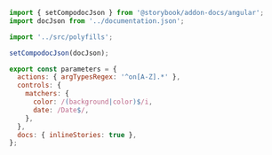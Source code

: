 ```js filename=".storybook/preview.js" renderer="angular" language="js"
import { setCompodocJson } from '@storybook/addon-docs/angular';
import docJson from '../documentation.json';

import '../src/polyfills';

setCompodocJson(docJson);

export const parameters = {
  actions: { argTypesRegex: '^on[A-Z].*' },
  controls: {
    matchers: {
      color: /(background|color)$/i,
      date: /Date$/,
    },
  },
  docs: { inlineStories: true },
};
```
